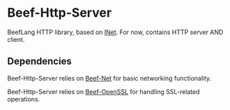 # Beef-Http-Server

BeefLang HTTP library, based on [lNet](https://github.com/almindor/lnet). For now, contains HTTP server AND client.

## Dependencies

Beef-Http-Server relies on [Beef-Net](https://github.com/tomwjerry/Beef-Net) for basic networking functionality.

Beef-Http-Server relies on [Beef-OpenSSL](https://github.com/thibmo/Beef-OpenSSL) for handling SSL-related operations.
